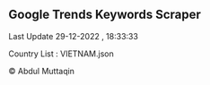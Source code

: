 

## Google Trends Keywords Scraper 
 
Last Update 29-12-2022 , 18:33:33

Country List :
VIETNAM.json



© Abdul Muttaqin 
